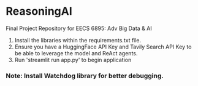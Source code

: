 # ReasoningAI
Final Project Repository for EECS 6895: Adv Big Data &amp; AI

1. Install the libraries within the requirements.txt file.
2. Ensure you have a HuggingFace API Key and Tavily Search API Key to be able to leverage the model and ReAct agents.
3. Run 'streamlit run app.py' to begin application

### Note:  Install Watchdog library for better debugging.